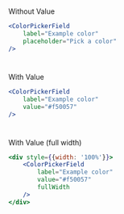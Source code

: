 #
Without Value

```jsx
<ColorPickerField 
    label="Example color"
    placeholder="Pick a color"
/>
```
#
With Value

```jsx
<ColorPickerField 
    label="Example color"
    value="#f50057"
/>
```
#
With Value (full width)

```jsx
<div style={{width: '100%'}}>
    <ColorPickerField 
        label="Example color"
        value="#f50057"
        fullWidth
    />
</div>
```